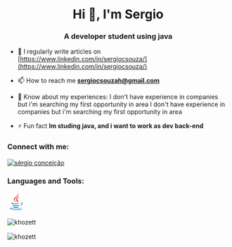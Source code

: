 <h1 align="center">Hi 👋, I'm Sergio</h1>
<h3 align="center">A developer student using java</h3>

- 📝 I regularly write articles on [https://www.linkedin.com/in/sergiocsouza/](https://www.linkedin.com/in/sergiocsouza/)

- 📫 How to reach me **sergiocsouzah@gmail.com**

- 📄 Know about my experiences: I don't have experience in companies but i'm searching my first opportunity in area I don't have experience in companies but i'm searching my first opportunity in area

- ⚡ Fun fact **Im studing java, and i want to work as dev back-end**

<h3 align="left">Connect with me:</h3>
<p align="left">
<a href="https://linkedin.com/in/sérgio conceição" target="blank"><img align="center" src="https://raw.githubusercontent.com/rahuldkjain/github-profile-readme-generator/master/src/images/icons/Social/linked-in-alt.svg" alt="sérgio conceição" height="30" width="40" /></a>
</p>

<h3 align="left">Languages and Tools:</h3>
<p align="left"> <a href="https://www.java.com" target="_blank" rel="noreferrer"> <img src="https://raw.githubusercontent.com/devicons/devicon/master/icons/java/java-original.svg" alt="java" width="40" height="40"/> </a> </p>

<p><img align="center" src="https://github-readme-stats.vercel.app/api/top-langs?username=khozett&show_icons=true&locale=en&layout=compact" alt="khozett" /></p>

<p><img align="center" src="https://github-readme-streak-stats.herokuapp.com/?user=khozett&" alt="khozett" /></p>
